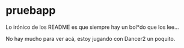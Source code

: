 # pruebapp


Lo irónico de los README es que siempre hay un bol*do que los lee...

No hay mucho para ver acá, estoy jugando con Dancer2 un poquito.
